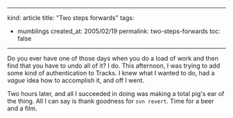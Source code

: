 -----
kind: article
title: "Two steps forwards"
tags:
- mumblings
created_at: 2005/02/19
permalink: two-steps-forwards
toc: false
-----

<p>Do you ever have one of those days when you do a load of work and then find that you have to undo all of it? I do. This afternoon, I was trying to add some kind of authentication to Tracks. I knew what I wanted to do, had a <em>vague</em> idea how to accomplish it, and off I went.</p>

<p>Two hours later, and all I succeeded in doing was making a total pig's ear of the thing. All I can say is thank goodness for <code>svn revert</code>. Time for a beer and a film.</p>



